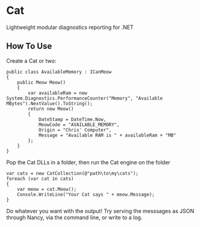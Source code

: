 Cat
=========

Lightweight modular diagnostics reporting for .NET

How To Use
----------

Create a Cat or two:

```
public class AvailableMemory : ICanMeow
{
	public Meow Meow()
	{
		var availableRam = new System.Diagnostics.PerformanceCounter("Memory", "Available MBytes").NextValue().ToString();
		return new Meow()
		{
			DateStamp = DateTime.Now,
			MeowCode = "AVAILABLE_MEMORY",
			Origin = "Chris' Computer",
			Message = "Available RAM is " + availableRam + "MB"
		};
	}
}
```

Pop the Cat DLLs in a folder, then run the Cat engine on the folder

```
var cats = new CatCollection(@"path\to\my\cats");
foreach (var cat in cats)
{
	var meow = cat.Meow();
	Console.WriteLine("Your Cat says " + meow.Message);
}
```

Do whatever you want with the output! Try serving the messsages as JSON through Nancy, via the command line, or write to a log. 


